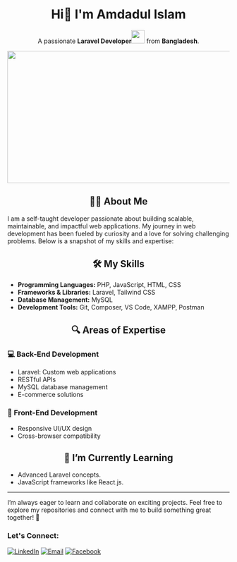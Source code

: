 <div align="center">
  
# Hi👋 I'm Amdadul Islam
A passionate **Laravel Developer**<img src="https://media.giphy.com/media/WUlplcMpOCEmTGBtBW/giphy.gif" width="30"> from **Bangladesh**. 
</div>
<div align="center">
  <img src="https://media.giphy.com/media/dWesBcTLavkZuG35MI/giphy.gif" width="600" height="300"/>
</div>

<div align="center">
  
## :man_technologist: About Me

</div>

I am a self-taught developer passionate about building scalable, maintainable, and impactful web applications. My journey in web development has been fueled by curiosity and a love for solving challenging problems. Below is a snapshot of my skills and expertise:

<div align="center">
  
## 🛠️ My Skills

</div>

- **Programming Languages:** PHP, JavaScript, HTML, CSS
- **Frameworks & Libraries:** Laravel, Tailwind CSS
- **Database Management:** MySQL
- **Development Tools:** Git, Composer, VS Code, XAMPP, Postman

<div align="center">
  
## 🔍 Areas of Expertise

</div>

### 💻 Back-End Development
- Laravel: Custom web applications
- RESTful APIs
- MySQL database management
- E-commerce solutions

### 🎨 Front-End Development
- Responsive UI/UX design
- Cross-browser compatibility

<div align="center">
  
## 🌱 I’m Currently Learning

</div>

- Advanced Laravel concepts.
- JavaScript frameworks like React.js.

---
I’m always eager to learn and collaborate on exciting projects. Feel free to explore my repositories and connect with me to build something great together! 🚀

### Let's Connect:   
[![LinkedIn](https://img.shields.io/badge/LinkedIn-connect-blue)](https://www.linkedin.com/in/amdadul-islam-bd/)  [![Email](https://img.shields.io/badge/Email-contact-blue)](mailto:emdadctg92@gmail.com) [![Facebook](https://img.shields.io/badge/Facebook-connect-blue)](https://www.facebook.com/eialam/)
